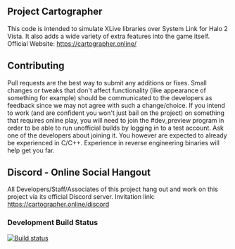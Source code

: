 ## Project Cartographer
This code is intended to simulate XLive libraries over System Link for Halo 2 Vista. It also adds a wide variety of extra features into the game itself.
Official Website: https://cartographer.online/

## Contributing
Pull requests are the best way to submit any additions or fixes. Small changes or tweaks that don't affect functionality (like appearance of something for example) should be communicated to the developers as feedback since we may not agree with such a change/choice. If you intend to work (and are confident you won't just bail on the project) on something that requires online play, you will need to join the #dev_preview program in order to be able to run unofficial builds by logging in to a test account. Ask one of the developers about joining it. You however are expected to already be experienced in C/C++. Experience in reverse engineering binaries will help get you far.

## Discord - Online Social Hangout
All Developers/Staff/Associates of this project hang out and work on this project via its official Discord server.
Invitation link: https://cartographer.online/discord

### Development Build Status
[![Build status](https://ci.appveyor.com/api/projects/status/jduukxfn4s14nvgq/branch/development?svg=true)](https://ci.appveyor.com/project/PermaNulled/cartographer/branch/development)
